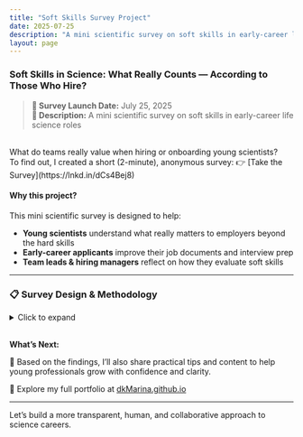 ```yaml
---
title: "Soft Skills Survey Project"
date: 2025-07-25
description: "A mini scientific survey on soft skills in early-career life science roles"
layout: page
---
```


### Soft Skills in Science: What Really Counts — According to Those Who Hire?
> **📅 Survey Launch Date:** July 25, 2025  
> **📄 Description:** A mini scientific survey on soft skills in early-career life science roles
<br>
What do teams really value when hiring or onboarding young scientists?  <br>
To find out, I created a short (2-minute), anonymous survey:  👉 [Take the Survey](https://lnkd.in/dCs4Bej8)
<br>

#### Why this project?

This mini scientific survey is designed to help:

- **Young scientists** understand what really matters to employers beyond the hard skills
- **Early-career applicants** improve their job documents and interview prep
- **Team leads & hiring managers** reflect on how they evaluate soft skills
  

---
### 📋 Survey Design & Methodology 

<details>
<summary> Click to expand</summary>
<br>
  
**Goal:**  
The survey was created to gather information on which soft skills and personal qualities are most valued by professionals in the life sciences field when hiring or collaborating with early-career specialists.

**Audience:**  
The survey targets team leads, hiring managers, and talent acquisition professionals primarily within the life sciences sector.

**Method:**  
The survey is a brief, anonymous online questionnaire, hosted on Google Forms, and designed for quick completion. It combines quantitative ranking questions and qualitative open-ended prompts to capture both prioritized soft skills and deeper insights from respondents. Additional questions classify participants by their professional background to contextualize the results.

The survey is being shared via professional networks, social media platforms, and personal outreach to relevant contacts in the life sciences field. Once responses are collected, the data will be analyzed statistically and visualized to highlight key patterns and insights.

📊 The results will be published openly — both here and on my [LinkedIn](https://www.linkedin.com/in/maryna-aumayr-71110b93/) — to support greater transparency in the hiring process and help early-career scientists better understand what truly matters to employers.

</details>
<br>

**What’s Next:**  

📌 Based on the findings, I’ll also share practical tips and content to help young professionals grow with confidence and clarity.

🔗  Explore my full portfolio at [dkMarina.github.io](https://dkMarina.github.io)

---

Let’s build a more transparent, human, and collaborative approach to science careers.

